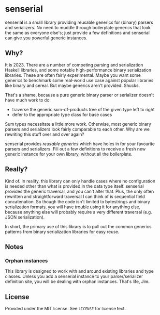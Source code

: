 [hackage-flatparse]: https://hackage.haskell.org/package/flatparse
[hackage-megaparsec]: https://hackage.haskell.org/package/megaparsec

# senserial
senserial is a small library providing reusable generics for (binary) parsers
and serializers. No need to muddle through boilerplate generics that look the
same as everyone else's; just provide a few definitions and senserial can give
you powerful generic instances.

## Why?
It is 2023. There are a number of competing parsing and serialization Haskell
libraries, and some notable high-performance binary serialization libraries.
These are often fairly experimental. Maybe you want some generics to benchmark
some real-world use case against popular libraries like binary and cereal. But
maybe generics aren't provided. Shucks.

That's a shame, because a pure generic binary parser or serializer doesn't have
much work to do:

  * traverse the generic sum-of-products tree of the given type left to right
  * defer to the appropriate type class for base cases

Sum types necessitate a little more work. Otherwise, most generic binary parsers
and serializers look fairly comparable to each other. Why are we rewriting this
stuff over and over again?

senserial provides *reusable generics* which have holes in for your favourite
parsers and serializers. Fill out a few definitions to receive a fresh new
generic instance for your own library, without all the boilerplate.

## Really?
Kind of. In reality, this library can only handle cases where no configuration
is needed other than what is provided in the data type itself. senserial
provides the generic traversal, and you can't alter that. Plus, the only
often rewritten and straightforward traversal I can think of is sequential field
concatenation. So though the code isn't limited to bytestrings and binary
serialization formats, you will have trouble using it for anything else, because
anything else will probably require a very different traversal (e.g. JSON
serialization).

In short, the primary use of this library is to pull out the common generics
patterns from binary serialization libraries for easy reuse.

## Notes
### Orphan instances
This library is designed to work with and around existing libraries and type
classes. Unless you add a senserial instance to your parser/serializer
definition site, you will be dealing with orphan instances. That's life, Jim.

## License
Provided under the MIT license. See `LICENSE` for license text.
